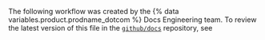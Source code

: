 The following workflow was created by the {% data variables.product.prodname_dotcom %} Docs Engineering team. To review the latest version of this file in the [`github/docs`](https://github.com/github/docs) repository, see 